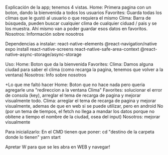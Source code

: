 Explicación de la app; tenemos 4 vistas.
Home: Primera pagina con un boton, dando la bienvenida a todos los usuarios
Favorites: Guarda todas los climas que le gustó al usuario o que requiera el mismo
Clima: Barra de búsqueda, pueden buscar cualquier clima de cualquier ciduad / pais y se los muestra. Ahí mismo van a poder guardar esos datos en favoritos.
Nosotros: Información sobre nosotros

Dependencias a instalar:
react-native-elements
@react-navigation/native
expo install react-native-screens
react-native-safe-area-context
@react-native-async-storage/async-storage

Uso:
Home: Boton que da la bienvenida
Favorites:
Clima: Damos alguna ciudad para saber el clima (como recarga la pagina, tenemos que volver a la ventana)
Nosotros: Info sobre nosotros

+Lo que me faltó hacer
Home: Boton que no hace nada pero queria agregarle una "redireccion a la ventana Clima"
Favorites: solucionar el error de consola (key), arreglar el tema de recarga de pagina y mejorar visualmente todo.
Clima: arreglar el tema de recarga de pagina y mejorar visualmente, ademas de que en web si se puede utilizar, pero en android No (por un tema de tiempos, el fetch no llega a mandar los datos porque no obitene a tiempo el nombre de la ciudad, osea del input)
Nosotros: mejorar visualmente

Para inicializarlo:
En el CMD tienen que poner:
cd "destino de la carpeta donde lo tienen"
yarn start

Apretar W para que se les abra en WEB
y navegar!
